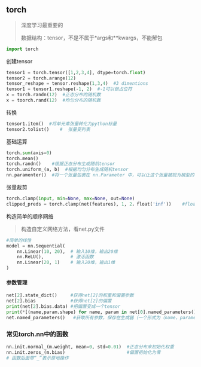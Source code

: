 ## torch 

> 深度学习最重要的
>
> 数据结构：tensor，不是不属于*args和**kwargs，不能解包

```python
import torch
```

创建tensor

```python
tensor1 = torch.tensor([1,2,3,4], dtype=torch.float)
tensor2 = torch.arange(12)
tensor_reshape = tensor.reshape(1,3,4)  #3 dimentions
tensor1 = tensor1.reshape(-1, 2)  #-1可以做占位符
x = torch.randn(12)  #正态分布的随机数
x = toorch.rand(12)  #均匀分布的随机数
```

转换

```python
tensor1.item()  #将单元素张量转化为python标量
tensor2.tolist()	#  张量变列表
```

基础运算

```python
torch.sum(axis=0)
torch.mean()
torch.randn()    #根据正态分布生成随机tensor
torch.uniform_(a, b)  #根据均匀分布生成随机tensor
nn.paramenter()  #将一个张量包裹在 nn.Parameter 中，可以让这个张量被视为模型的参数，从而在模型优化过程中自动计算其梯度。
```

张量裁剪

 ```python
 torch.clamp(input, min=None, max=None, out=None)
 clipped_preds = torch.clamp(net(features), 1, 2，float('inf'))    #float('inf')代表没有最大值
 ```

构造简单的顺序网络	

> 构造自定义网络方法，看net.py文件

```python
#简单的线性
model = nn.Sequential(
    nn.Linear(10, 20),  # 输入10维，输出20维
    nn.ReLU(),          # 激活函数
    nn.Linear(20, 1)    # 输入20维，输出1维
)
```
#### 参数管理
```python
net[2].state_dict()     #获得net[2]的权重和偏置参数
net[2].bias             #获得net[2]的偏置
print(net[2].bias.data) #把偏置变成一个tensor
print(*[(name,param.shape) for name, param in net[0].named_parameters()])
net.named_parameters()   #获取所有参数，保存在生成器（一个形式为（name，parameters）的元组）
```
### 常见torch.nn中的函数
```python
nn.init.normal_(m.weight, mean=0, std=0.01)  #正态分布来初始化权重
nn.init.zeros_(m.bias)                       #偏置初始化为零
# 函数后面带“_”表示原地操作
```

